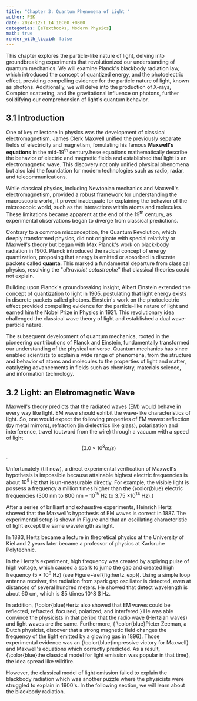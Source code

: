 ```yaml
---
title: "Chapter 3: Quantum Phenomena of Light "
author: PSK
date: 2024-12-1 14:10:00 +0800
categories: [eTextbooks, Modern Physics]
math: true
render_with_liquid: false
---
```


This chapter explores the particle-like nature of light, delving into groundbreaking experiments that revolutionized our understanding of quantum mechanics. We will examine Planck's blackbody radiation law, which introduced the concept of quantized energy, and the photoelectric effect, providing compelling evidence for the particle nature of light, known as photons. Additionally, we will delve into the production of X-rays, Compton scattering, and the gravitational influence on photons, further solidifying our comprehension of light's quantum behavior.

## 3.1 Introduction
One of key milestone in physics was the development of classical electromagnetism. James Clerk Maxwell unified the previously separate fields of electricity and magnetism, fomulating his famous **Maxwell's equations** in the mid-19<sup>th</sup> century.hese equations mathematically describe the behavior of electric and magnetic fields and established that light is an electromagnetic wave. This discovery not only unified physical phenomena but also laid the foundation for modern technologies such as radio, radar, and telecommunications.


While classical physics, including Newtonian mechanics and Maxwell's electromagnetism, provided a robust framework for understanding the macroscopic world, it proved inadequate for explaining the behavior of the microscopic world, such as the interactions within atoms and molecules. These limitations became apparent at the end of the 19<sup>th</sup> century, as experimental observations began to diverge from classical predictions.
 
Contrary to a common misconception, the Quantum Revolution, which deeply transformed physics, did not originate with special relativity or Maxwell's theory but began with Max Planck's work on black-body radiation in 1900. Planck introduced the radical concept of energy quantization, proposing that energy is emitted or absorbed in discrete packets called **quanta**. 
This marked a fundamental departure from classical physics, resolving the "*ultraviolet catastrophe*" that classical theories could not explain.

Building upon Planck's groundbreaking insight, Albert Einstein extended the concept of quantization to light in 1905, postulating that light energy exists in discrete packets called photons. Einstein's work on the photoelectric effect provided compelling evidence for the particle-like nature of light and earned him the Nobel Prize in Physics in 1921. This revolutionary idea challenged the classical wave theory of light and established a dual wave-particle nature.

The subsequent development of quantum mechanics, rooted in the pioneering contributions of Planck and Einstein, fundamentally transformed our understanding of the physical universe. Quantum mechanics has since enabled scientists to explain a wide range of phenomena, from the structure and behavior of atoms and molecules to the properties of light and matter, catalyzing advancements in fields such as chemistry, materials science, and information technology.

## 3.2 Light: an Eletromagnetic Wave
Maxwell's theory predicts that the  radiated waves (EM) would  behave  in every way like light.  EM wave should exhibit the wave-like characteristics of light. So, one would expect the following properties of EM waves: reflection (by metal mirrors), refraction (in dielectrics like glass), polarization and interference, travel (outward from the  wire) through a vacuum with a speed of light $$(3.0 \times 10^8 m/s)$$.

Unfortunately (till now), a direct experimental  verification of Maxwell's hypothesis is impossible because attainable highest  electric frequencies is about  $10^9$ Hz that is un-measurable directly. For example, the  visible light is possess a frequency a million times higher than the {\color{blue} electric frequencies (300 nm to 800 nm = $10^{15}$ Hz to 3.75 $\times 10^{14}$ Hz).}

After a series of brilliant and exhaustive experiments, Heinrich Hertz showed that the Maxwell's hypothesis of EM waves is correct in 1887. The experimental setup is shown in Figure and that an oscillating characteristic of light except the same wavelength as light.

In 1883, Hertz became a lecture in theoretical physics at the University of Kiel and 2 years later became a professor of physics at Karlsruhe Polytechnic. 

In the Hertz's experiment, high frequency  was created by  applying pulse of high voltage, which caused a spark  to jump the gap and created high frequency ($5\times 10^8$ Hz) (see Figure~\ref{fig:hertz_exp}). Using a simple loop antenna receiver, the radiation from  spark gap oscillator is detected, even at distances of several hundred meters. He showed that detect wavelength is about 60 cm, which is $5 \times 10^8 $ Hz.

In addition, {\color{blue}Hertz also showed  that EM waves could be reflected, refracted, focused, polarized, and interfered.} He was able convince the physicists in that period that the radio wave (Hertzian waves) and light waves are the same. Furthermore, { \color{blue}Pieter Zeeman, a Dutch physicist, discover that  a strong magnetic field  changes the frequency  of the light emitted  by a glowing gas in 1896}.  Those experimental evidence was an {\color{blue}impressive victory for Maxwell} and Maxwell's equations which correctly predicted. As a result, {\color{blue}the classical model for light emission was popular in that time}, the idea spread like wildfire.

However, the classical model of light emission failed to explain the blackbody radiation which was another puzzle where the physicists were struggled to explain in 1900's. In the following section, we will learn about the blackbody radiation. 
